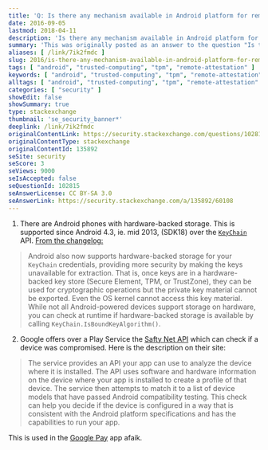 ```yaml
---
title: 'Q: Is there any mechanism available in Android platform for remote attestation?'
date: 2016-09-05
lastmod: 2018-04-11
description: 'Is there any mechanism available in Android platform for remote attestation?'
summary: 'This was originally posted as an answer to the question "Is there any mechanism available in Android platform for remote attestation?" on security.stackexchange.com.'
aliases: [ /link/7ik2fmdc ]
slug: 2016/is-there-any-mechanism-available-in-android-platform-for-remote-attestation
tags: [ "android", "trusted-computing", "tpm", "remote-attestation" ]
keywords: [ "android", "trusted-computing", "tpm", "remote-attestation" ]
alltags: [ "android", "trusted-computing", "tpm", "remote-attestation" ]
categories: [ "security" ]
showEdit: false
showSummary: true
type: stackexchange
thumbnail: 'se_security_banner*'
deeplink: /link/7ik2fmdc
originalContentLink: https://security.stackexchange.com/questions/102815/is-there-any-mechanism-available-in-android-platform-for-remote-attestation
originalContentType: stackexchange
originalContentId: 135892
seSite: security
seScore: 3
seViews: 9000
seIsAccepted: false
seQuestionId: 102815
seAnswerLicense: CC BY-SA 3.0
seAnswerLink: https://security.stackexchange.com/a/135892/60108
---
```


1. There are Android phones with hardware-backed storage. This is supported since Android 4.3, ie. mid 2013, (SDK18)
   over the [`KeyChain`](https://developer.android.com/reference/android/security/KeyChain.html)
   API. [From the changelog:](https://developer.android.com/about/versions/android-4.3.html#Security)

> Android also now supports hardware-backed storage for your `KeyChain` credentials, providing more security by making
> the keys unavailable for extraction. That is, once keys are in a hardware-backed key store (Secure Element, TPM, or
> TrustZone), they can be used for cryptographic operations but the private key material cannot be exported. Even the OS
> kernel cannot access this key material. While not all Android-powered devices support storage on hardware, you can check
> at runtime if hardware-backed storage is available by calling `KeyChain.IsBoundKeyAlgorithm()`.

2. Google offers over a Play Service the [Safty Net API](https://developer.android.com/training/safetynet/index.html)
   which can check if a device was compromised. Here is the description on their site:

> The service provides an API your app can use to analyze the device where it is installed. The API uses software and
> hardware information on the device where your app is installed to create a profile of that device. The service then
> attempts to match it to a list of device models that have passed Android compatibility testing. This check can help you
> decide if the device is configured in a way that is consistent with the Android platform specifications and has the
> capabilities to run your app.

This is used in
the [Google Pay](https://play.google.com/store/apps/details?id=com.google.android.apps.walletnfcrel&hl=en) app afaik.
